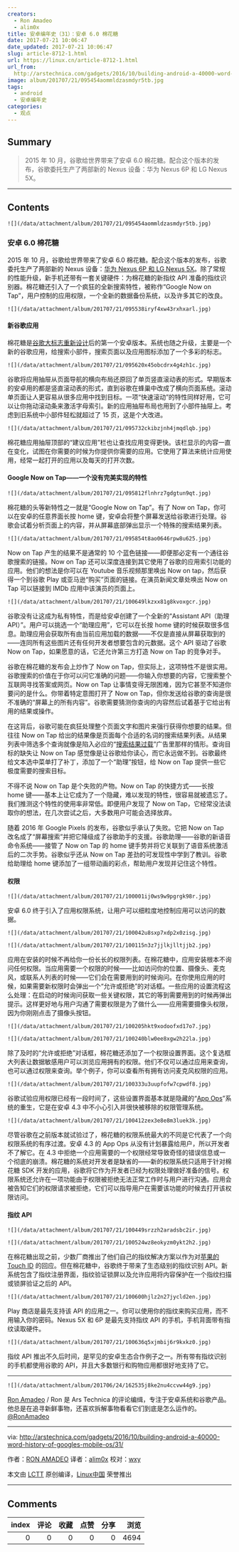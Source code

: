 ```yaml
---
creators:
  - Ron Amadeo
  - alim0x
title: 安卓编年史（31）：安卓 6.0 棉花糖
date: 2017-07-21 10:06:47
date_updated: 2017-07-21 10:06:47
slug: article-8712-1.html
url: https://linux.cn/article-8712-1.html
url_from: 
  http://arstechnica.com/gadgets/2016/10/building-android-a-40000-word-history-of-googles-mobile-os/31/
image: album/201707/21/095454aommldzasmdyr5tb.jpg
tags:
  - android
  - 安卓编年史
categories:
  - 观点
---
```


## Summary

> 2015 年 10 月，谷歌给世界带来了安卓 6.0 棉花糖。配合这个版本的发布，谷歌委托生产了两部新的 Nexus 设备：华为 Nexus 6P 和 LG Nexus 5X。

***

<!-- more -->

## Contents

`![](/data/attachment/album/201707/21/095454aommldzasmdyr5tb.jpg)`

### 安卓 6.0 棉花糖

2015 年 10 月，谷歌给世界带来了安卓 6.0 棉花糖。配合这个版本的发布，谷歌委托生产了两部新的 Nexus 设备：[华为 Nexus 6P 和 LG Nexus 5X](http://arstechnica.com/gadgets/2015/10/nexus-5x-and-nexus-6p-review-the-true-flagships-of-the-android-ecosystem/)。除了常规的性能升级，新手机还带有一套关键硬件：为棉花糖的新指纹 API 准备的指纹识别器。棉花糖还引入了一个疯狂的全新搜索特性，被称作“Google Now on Tap”，用户控制的应用权限，一个全新的数据备份系统，以及许多其它的改良。

`![](/data/attachment/album/201707/21/095538iryf4xw43rxhxarl.jpg)`

#### 新谷歌应用

棉花糖是[谷歌大标志重新设计](http://arstechnica.com/gadgets/2015/09/google-gets-a-new-logo/)后的第一个安卓版本。系统也随之升级，主要是一个新的谷歌应用，给搜索小部件，搜索页面以及应用图标添加了一个多彩的标志。

`![](/data/attachment/album/201707/21/095620x45obcdrx4g4zh1c.jpg)`

谷歌将应用抽屉从页面导航的横向布局还原回了单页竖直滚动表的形式。早期版本的安卓用的都是竖直滚动表的形式，直到谷歌在蜂巢中改成了横向页面系统。滚动单页面让人更容易从很多应用中找到目标。一项“快速滚动”的特性同样好用，它可以让你拖动滚动条来激活字母索引。新的应用抽屉布局也用到了小部件抽屉上。考虑到旧系统中小部件轻松就超过了 15 页，这是个大改进。

`![](/data/attachment/album/201707/21/095732ckibzjnh4jmqdlqb.jpg)`

棉花糖应用抽屉顶部的“建议应用”栏也让查找应用变得更快。该栏显示的内容一直在变化，试图在你需要的时候为你提供你需要的应用。它使用了算法来统计应用使用，经常一起打开的应用以及每天的打开次数。

#### Google Now on Tap——一个没有完美实现的特性

`![](/data/attachment/album/201707/21/095812flnhrz7gdgtun9qt.jpg)`

棉花糖的头等新特性之一就是“Google Now on Tap”。有了 Now on Tap，你可以在安卓的任意界面长按 home 键，安卓会将整个屏幕发送给谷歌进行处理。谷歌会试着分析页面上的内容，并从屏幕底部弹出显示一个特殊的搜索结果列表。

`![](/data/attachment/album/201707/21/095854t8ao0646rpw8u625.jpg)`

Now on Tap 产生的结果不是通常的 10 个蓝色链接——即便那必定有一个通往谷歌搜索的链接。Now on Tap 还可以深度连接到其它使用了谷歌的应用索引功能的应用。他们的想法是你可以在 Youtube 音乐视频那里唤出 Now on tap，然后获得一个到谷歌 Play 或亚马逊“购买”页面的链接。在演员新闻文章处唤出 Now on Tap 可以链接到 IMDb 应用中该演员的页面上。

`![](/data/attachment/album/201707/21/100649lkzxx81g8kvoxgcr.jpg)`

谷歌没有让这成为私有特性，而是给安卓创建了一个全新的“Assistant API（助理 API）”。用户可以挑选一个“助理应用”，它可以在长按 home 键的时候获取很多信息。助理应用会获取所有由当前应用加载的数据——不仅是直接从屏幕获取到的——连同所有这些图片还有任何开发者想要包含的元数据。这个 API 驱动了谷歌 Now on Tap，如果愿意的话，它还允许第三方打造 Now on Tap 的竞争对手。

谷歌在棉花糖的发布会上炒作了 Now on Tap，但实际上，这项特性不是很实用。谷歌搜索的价值在于你可以问它准确的问题——你输入你想要的内容，它搜索整个互联网寻找答案或网页。Now on Tap 让事情变得无限困难，因为它甚至不知道你要问的是什么。你带着特定意图打开了 Now on Tap，但你发送给谷歌的查询是很不准确的“屏幕上的所有内容”。谷歌需要猜测你查询的内容然后试着基于它给出有用的结果或操作。

在这背后，谷歌可能在疯狂处理整个页面文字和图片来强行获得你想要的结果。但往往 Now on Tap 给出的结果像是页面每个合适的名词的搜索结果列表。从结果列表中筛选多个查询就像是陷入必应的“[搜索结果过载](https://www.youtube.com/watch?v=9yfMVbaehOE)”广告里那样的情形。查询目标的缺失让 Now on Tap 感觉像是让谷歌给你读心，而它永远做不到。谷歌最终给文本选中菜单打了补丁，添加了一个“助理”按钮，给 Now on Tap 提供一些它极度需要的搜索目标。

不得不说 Now on Tap 是个失败的产物。Now on Tap 的快捷方式——长按 home 键——基本上让它成为了一个隐藏，难以发现的特性，很容易就被遗忘了。我们推测这个特性的使用率非常低。即便用户发现了 Now on Tap，它经常没法读取你的想法，在几次尝试之后，大多数用户可能会选择放弃。

随着 2016 年 Google Pixels 的发布，谷歌似乎承认了失败。它把 Now on Tap 改名成了“屏幕搜索”并把它降级成了谷歌助手的支援。谷歌助理——谷歌的新语音命令系统——接管了 Now on Tap 的 home 键手势并将它关联到了语音系统激活后的二次手势。谷歌似乎还从 Now on Tap 差劲的可发现性中学到了教训。谷歌给助理给 home 键添加了一组带动画的彩点，帮助用户发现并记住这个特性。

#### 权限

`![](/data/attachment/album/201707/21/100001ij0ws9w9pgrgk98r.jpg)`

安卓 6.0 终于引入了应用权限系统，让用户可以细粒度地控制应用可以访问的数据。

`![](/data/attachment/album/201707/21/100042u8sxp7xdp2x0zisg.jpg)`

`![](/data/attachment/album/201707/21/100115n3z7jjlkjlltjjb2.jpg)`

应用在安装的时候不再给你一份长长的权限列表。在棉花糖中，应用安装根本不询问任何权限。当应用需要一个权限的时候——比如访问你的位置、摄像头、麦克风，或联系人列表的时候——它们会在需要用到的时候询问。在你使用应用的时候，如果需要新权限时会弹出一个“允许或拒绝”的对话框。一些应用的设置流程这么处理：在启动的时候询问获取一些关键权限，其它的等到需要用到的时候再弹出提示。这样更好地与用户沟通了需要权限是为了做什么——应用需要摄像头权限，因为你刚刚点击了摄像头按钮。

`![](/data/attachment/album/201707/21/100205hkt9xodoofxd17o7.jpg)`

`![](/data/attachment/album/201707/21/100240blw0ee8xgw2h22la.jpg)`

除了及时的“允许或拒绝”对话框，棉花糖还添加了一个权限设置界面。这个复选框大列表让数据敏感用户可以浏览应用拥有的权限。他们不仅可以通过应用来查询，也可以通过权限来查询。举个例子，你可以查看所有拥有访问麦克风权限的应用。

`![](/data/attachment/album/201707/21/100333u3uupfofw7cpwdf8.jpg)`

谷歌试验应用权限已经有一段时间了，这些设置界面基本就是隐藏的“[App Ops](http://www.androidpolice.com/2013/07/25/app-ops-android-4-3s-hidden-app-permission-manager-control-permissions-for-individual-apps/)”系统的重生，它是在安卓 4.3 中不小心引入并很快被移除的权限管理系统。

`![](/data/attachment/album/201707/21/100412zex3e8e8m3luek3k.jpg)`

尽管谷歌在之前版本就试验过了，棉花糖的权限系统最大的不同是它代表了一个向权限系统的有序过渡。安卓 4.3 的 App Ops 从没有计划暴露给用户，所以开发者不了解它。在 4.3 中拒绝一个应用需要的一个权限经常导致奇怪的错误信息或一个彻底的崩溃。棉花糖的系统对开发者是缺省的——新的权限系统只适用于针对棉花糖 SDK 开发的应用，谷歌将它作为开发者已经为权限处理做好准备的信号。权限系统还允许在一项功能由于权限被拒绝无法正常工作时与用户进行沟通。应用会被告知它们的权限请求被拒绝，它们可以指导用户在需要该功能的时候去打开该权限访问。

#### 指纹 API

`![](/data/attachment/album/201707/21/100449srzzh2aradsbc2ir.jpg)`

`![](/data/attachment/album/201707/21/100524wz8eokyzm0ykt2h2.jpg)`

在棉花糖出现之前，少数厂商推出了他们自己的指纹解决方案以作为对[苹果的 Touch ID](http://arstechnica.com/apple/2014/09/ios-8-thoroughly-reviewed/10/#h3) 的回应。但在棉花糖中，谷歌终于带来了生态级别的指纹识别 API。新系统包含了指纹注册界面，指纹验证锁屏以及允许应用将内容保护在一个指纹扫描或锁屏验证之后的 API。

`![](/data/attachment/album/201707/21/100600hjlz2n27jycld2en.jpg)`

Play 商店是最先支持该 API 的应用之一。你可以使用你的指纹来购买应用，而不用输入你的密码。Nexus 5X 和 6P 是最先支持指纹 API 的手机，手机背面带有指纹读取硬件。

`![](/data/attachment/album/201707/21/100636q5xjmbij6r9kxkz0.jpg)`

指纹 API 推出不久后时间，是罕见的安卓生态合作例子之一。所有带有指纹识别的手机都使用谷歌的 API，并且大多数银行和购物应用都很好地支持了它。

---

`![](/data/attachment/album/201706/24/162535j8ke2nu4ccvw44g9.jpg)`

[Ron Amadeo](http://arstechnica.com/author/ronamadeo) / Ron 是 Ars Technica 的评论编缉，专注于安卓系统和谷歌产品。他总是在追寻新鲜事物，还喜欢拆解事物看看它们到底是怎么运作的。[@RonAmadeo](https://twitter.com/RonAmadeo)

---

via: <http://arstechnica.com/gadgets/2016/10/building-android-a-40000-word-history-of-googles-mobile-os/31/>

作者：[RON AMADEO](http://arstechnica.com/author/ronamadeo) 译者：[alim0x](https://github.com/alim0x) 校对：[wxy](https://github.com/wxy)

本文由 [LCTT](https://github.com/LCTT/TranslateProject) 原创编译，[Linux中国](https://linux.cn/) 荣誉推出

***

## Comments


|   index |   评论 |   收藏 |   点赞 |   分享 |   浏览 |
|--------:|-------:|-------:|-------:|-------:|-------:|
|       0 |      0 |      0 |      0 |      0 |   4694 |
